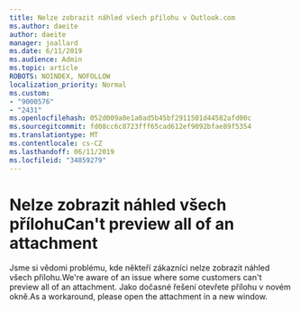 ```yaml
---
title: Nelze zobrazit náhled všech přílohu v Outlook.com
ms.author: daeite
author: daeite
manager: joallard
ms.date: 6/11/2019
ms.audience: Admin
ms.topic: article
ROBOTS: NOINDEX, NOFOLLOW
localization_priority: Normal
ms.custom:
- "9000576"
- "2431"
ms.openlocfilehash: 052d009a0e1a0ad5b45bf2911501d44582afd00c
ms.sourcegitcommit: fd08cc6c8723fff65cad612ef9092bfae89f5354
ms.translationtype: MT
ms.contentlocale: cs-CZ
ms.lasthandoff: 06/11/2019
ms.locfileid: "34859279"
---
```

# <a name="cant-preview-all-of-an-attachment"></a><span data-ttu-id="1e606-102">Nelze zobrazit náhled všech přílohu</span><span class="sxs-lookup"><span data-stu-id="1e606-102">Can't preview all of an attachment</span></span>

<span data-ttu-id="1e606-103">Jsme si vědomi problému, kde někteří zákazníci nelze zobrazit náhled všech přílohu.</span><span class="sxs-lookup"><span data-stu-id="1e606-103">We're aware of an issue where some customers can't preview all of an attachment.</span></span> <span data-ttu-id="1e606-104">Jako dočasné řešení otevřete přílohu v novém okně.</span><span class="sxs-lookup"><span data-stu-id="1e606-104">As a workaround, please open the attachment in a new window.</span></span>